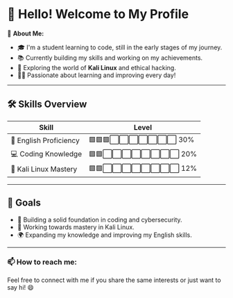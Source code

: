 # 👋 Hello! Welcome to My Profile

🌱 **About Me:**

- 🎓 I'm a student learning to code, still in the early stages of my journey.
- 📚 Currently building my skills and working on my achievements.
- 🐧 Exploring the world of **Kali Linux** and ethical hacking.
- 🧑‍💻 Passionate about learning and improving every day!

---

## 🛠️ **Skills Overview**

| Skill                  | Level              |
|------------------------|--------------------|
| 📝 English Proficiency  | 🟩🟩🟩⬜⬜⬜⬜⬜⬜⬜ 30% |
| 💻 Coding Knowledge     | 🟩🟩⬜⬜⬜⬜⬜⬜⬜⬜ 20% |
| 🐧 Kali Linux Mastery   | 🟩🟩⬜⬜⬜⬜⬜⬜⬜⬜ 12% |

---

## 🎯 **Goals**

- 🔨 Building a solid foundation in coding and cybersecurity.
- 🚀 Working towards mastery in Kali Linux.
- 🌍 Expanding my knowledge and improving my English skills.

---

### 📫 How to reach me:

Feel free to connect with me if you share the same interests or just want to say hi! 😄

